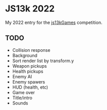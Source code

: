 # JS13k 2022

My 2022 entry for the [js13kGames](https://js13kgames.com) competition.

## TODO

- Collision response
- Background
- Sort render list by transform.y
- Weapon pickups
- Health pickups
- Enemy AI
- Enemy spawers
- HUD (health, etc)
- Game over
- Title/intro
- Sounds
